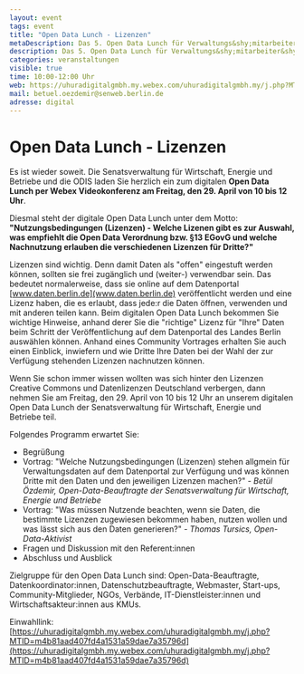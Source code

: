 ```yaml
---
layout: event
tags: event
title: "Open Data Lunch - Lizenzen"
metaDescription: Das 5. Open Data Lunch für Verwaltungs&shy;mitarbeiter&shy;:innen
description: Das 5. Open Data Lunch für Verwaltungs&shy;mitarbeiter&shy;:innen
categories: veranstaltungen
visible: true
time: 10:00-12:00 Uhr
web: https://uhuradigitalgmbh.my.webex.com/uhuradigitalgmbh.my/j.php?MTID=m4b81aad407fd4a1531a59dae7a35796d
mail: betuel.oezdemir@senweb.berlin.de
adresse: digital
---
```


# Open Data Lunch - Lizenzen

Es ist wieder soweit. Die Senatsverwaltung für Wirtschaft, Energie und Betriebe und die ODIS laden Sie herzlich ein zum digitalen **Open Data Lunch per Webex Videokonferenz am Freitag, den 29. April von 10 bis 12 Uhr**.

Diesmal steht der digitale Open Data Lunch unter dem Motto:<br> **"Nutzungsbedingungen (Lizenzen) - Welche Lizenen gibt es zur Auswahl, was empfiehlt die Open Data Verordnung bzw. §13 EGovG und welche Nachnutzung erlauben die verschiedenen Lizenzen für Dritte?"**

Lizenzen sind wichtig. Denn damit Daten als "offen" eingestuft werden können, sollten sie frei zugänglich und (weiter-) verwendbar sein. Das bedeutet normalerweise, dass sie online auf dem Datenportal [www.daten.berlin.de](www.daten.berlin.de) veröffentlicht werden und eine Lizenz haben, die es erlaubt, dass jede:r die Daten öffnen, verwenden und mit anderen teilen kann. Beim digitalen Open Data Lunch bekommen Sie wichtige Hinweise, anhand derer Sie die "richtige" Lizenz für "Ihre" Daten beim Schritt der Veröffentlichung auf dem Datenportal des Landes Berlin auswählen können. Anhand eines Community Vortrages erhalten Sie auch einen Einblick, inwiefern und wie Dritte Ihre Daten bei der Wahl der zur Verfügung stehenden Lizenzen nachnutzen können.

Wenn Sie schon immer wissen wollten was sich hinter den Lizenzen Creative Commons und Datenlizenzen Deutschland verbergen, dann nehmen Sie am Freitag, den 29. April von 10 bis 12 Uhr an unserem digitalen Open Data Lunch der Senatsverwaltung für Wirtschaft, Energie und Betriebe teil.

Folgendes Programm erwartet Sie:

- Begrüßung
- Vortrag: "Welche Nutzungsbedingungen (Lizenzen) stehen allgmein für Verwaltungsdaten auf dem Datenportal zur Verfügung und was können Dritte mit den Daten und den jeweiligen Lizenzen machen?" - _Betül Özdemir, Open-Data-Beauftragte der Senatsverwaltung für Wirtschaft, Energie und Betriebe_
- Vortrag: "Was müssen Nutzende beachten, wenn sie Daten, die bestimmte Lizenzen zugewiesen bekommen haben, nutzen wollen und was lässt sich aus den Daten generieren?" - _Thomas Tursics, Open-Data-Aktivist_
- Fragen und Diskussion mit den Referent:innen
- Abschluss und Ausblick

Zielgruppe für den Open Data Lunch sind: Open-Data-Beauftragte, Datenkoordinator:innen, Datenschutzbeauftragte, Webmaster, Start-ups, Community-Mitglieder, NGOs, Verbände, IT-Dienstleister:innen und Wirtschaftsakteur:innen aus KMUs.

Einwahllink:<br>
[https://uhuradigitalgmbh.my.webex.com/uhuradigitalgmbh.my/j.php?MTID=m4b81aad407fd4a1531a59dae7a35796d](https://uhuradigitalgmbh.my.webex.com/uhuradigitalgmbh.my/j.php?MTID=m4b81aad407fd4a1531a59dae7a35796d)
